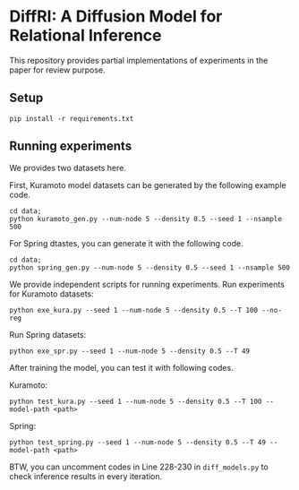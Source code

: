 # DiffRI: A Diffusion Model for Relational Inference

This repository provides partial implementations of experiments in the paper for review purpose.

## Setup
```
pip install -r requirements.txt
```
## Running experiments
We provides two datasets here.

First, Kuramoto model datasets can be generated by the following example code.
```
cd data;
python kuramoto_gen.py --num-node 5 --density 0.5 --seed 1 --nsample 500
```

For Spring dtastes, you can generate it with the following code.
```
cd data;
python spring_gen.py --num-node 5 --density 0.5 --seed 1 --nsample 500
```

We provide independent scripts for running experiments.
Run experiments for Kuramoto datasets:

```
python exe_kura.py --seed 1 --num-node 5 --density 0.5 --T 100 --no-reg
```

Run Spring datasets: 
```
python exe_spr.py --seed 1 --num-node 5 --density 0.5 --T 49
```

After training the model, you can test it with following codes.

Kuramoto:
```
python test_kura.py --seed 1 --num-node 5 --density 0.5 --T 100 --model-path <path>
```
Spring:
```
python test_spring.py --seed 1 --num-node 5 --density 0.5 --T 49 --model-path <path>
```

BTW, you can uncomment codes in Line 228-230 in `diff_models.py` to check inference results in every iteration.